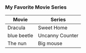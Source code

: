 ### My Favorite Movie Series

| Movie| Series |
| ----------- | ----------- |
| Dracula | Sweet Home |
| blue beetle| Uncanny Counter |
| The nun| Big mouse |
